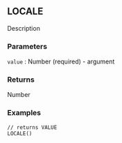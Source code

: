 ## LOCALE

Description

### Parameters
`value` : Number (required) - argument

### Returns
Number

### Examples
```
// returns VALUE
LOCALE()
```